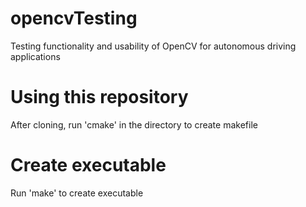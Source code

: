 # opencvTesting
Testing functionality and usability of OpenCV for autonomous driving applications

# Using this repository
After cloning, run 'cmake' in the directory to create makefile

# Create executable
Run 'make' to create executable
